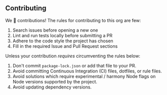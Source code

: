 ## Contributing

We 💛 contributions! The rules for contributing to this org are few:

1. Search issues before opening a new one
1. Lint and run tests locally before submitting a PR
1. Adhere to the code style the project has chosen
1. Fill in the required Issue and Pull Request sections

Unless your contribution _requires_ circumventing the rules below:

1. Don't commit `package-lock.json` or add that file to your PR.
1. Avoid committing Continuous Integration (CI) files, dotfiles, or rule files.
1. Avoid solutions which require experimental / harmony Node flags on Node versions supported by the project.
1. Avoid updating dependency versions.
